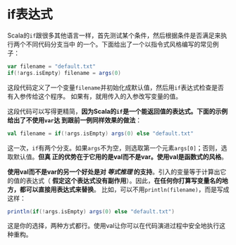 if表达式
================================================================================
Scala的`if`跟很多其他语言一样，首先测试某个条件，然后根据条件是否满足来执行两个不同代码分支当中
的一个。下面给出了一个以指令式风格编写的常见例子：
```scala
var filename = "default.txt"
if(!args.isEmpty) filename = args(0)
```
这段代码定义了一个变量`filename`并初始化成默认值，然后用`if`表达式检查是否有入参传给这个程序。
如果有，就用传入的入参改写变量的值。

这段代码可以写得更精简，**因为Scala的`if`是一个能返回值的表达式。下面的示例给出了不使用`var`达
到跟前一例同样效果的做法**：
```scala
val filename = if(!args.isEmpty) args(0) else "default.txt"
```
这一次，`if`有两个分支。如果`args`不为空，则选取第一个元素`args[0]`；否则，选取默认值。**但真
正的优势在于它用的是val而不是var。使用val是函数式的风格**。

**使用val而不是var的另一个好处是对 *等式推理* 的支持**。引入的变量等于计算出它的值的表达式（
**假定这个表达式没有副作用**）。因此，**在任何你打算写变量名的地方，都可以直接用表达式来替换**。
比如，可以不用`println(filename)`，而是写成这样：
```scala
println(if(!args.isEmpty) args(0) else "default.txt")
```
这是你的选择，两种方式都行。使用val让你可以在代码演进过程中安全地执行这种重构。
